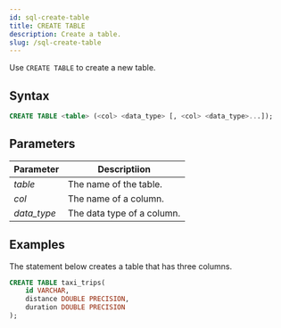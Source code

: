 ```yaml
---
id: sql-create-table
title: CREATE TABLE
description: Create a table.
slug: /sql-create-table
---
```


Use `CREATE TABLE` to create a new table.

## Syntax

```sql
CREATE TABLE <table> (<col> <data_type> [, <col> <data_type>...]);
```

## Parameters

| Parameter| Descriptiion|
|-----------|-------------|
|*table*    |The name of the table.|
|*col*      |The name of a column.|
|*data_type*|The data type of a column. |

## Examples

The statement below creates a table that has three columns.

```sql
CREATE TABLE taxi_trips(
    id VARCHAR,
    distance DOUBLE PRECISION,
    duration DOUBLE PRECISION
);
```

